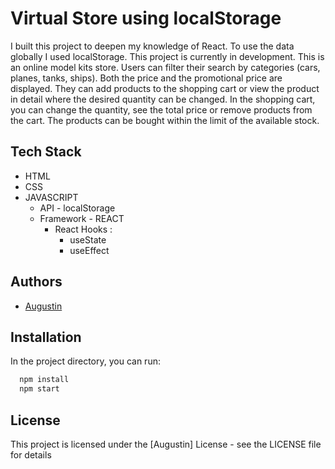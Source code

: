 
# Virtual Store using localStorage

I built this project to deepen my knowledge of React. To use the data globally I used localStorage.
This project is currently in development. This is an online model kits store. Users can filter their search by categories (cars, planes, tanks, ships). Both the price and the promotional price are displayed. They can add products to the shopping cart or view the product in detail where the desired quantity can be changed.
In the shopping cart,
you can change the quantity, see the total price or remove products from the cart.
The products can be bought within the limit of the available stock.


## Tech Stack

- HTML
- CSS
- JAVASCRIPT
  - API - localStorage
  - Framework - REACT
    - React Hooks :
        - useState
        - useEffect



## Authors

- [Augustin](https://github.com/Gusty-programmer)


## Installation

In the project directory, you can run:

```bash
  npm install 
  npm start
```
    

## License

This project is licensed under the [Augustin] License - see the LICENSE file for details
